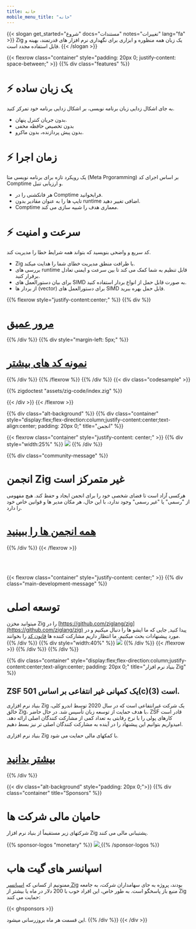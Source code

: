 ```yaml
---
title: خانه
mobile_menu_title: "خانه"
---
```


{{< slogan get_started="شروع" docs="مستندات" notes="تغییرات" lang="fa" >}}
Zig یک زبان همه منظوره و ابزاری برای نگهداری نرم افزار های قدرتمند، بهینه و قابل استفاده مجدد است.
{{< /slogan >}}

{{< flexrow class="container" style="padding: 20px 0; justify-content: space-between;" >}}
{{% div class="features" %}}

# ⚡ یک زبان ساده

به جای اشکال زدایی زبان برنامه نویسی، بر اشکال زدایی برنامه خود تمرکز کنید.

-   بدون جریان کنترل پنهان.
-   بدون تخصیص حافظه مخفی
-   بدون پیش پردازنده، بدون ماکرو.

# ⚡ زمان اجرا

یک رویکرد تازه برای برنامه نویسی متا (Meta Prgoramming) بر اساس اجرای کد Comptime و ارزیابی تنبل.

-   هر فانکشنی را در Comptime فرابخوانید.
-   تایپ ها را به عنوان مقادیر بدون runtime اضافی تغییر دهید.
-   Comptime معماری هدف را شبیه سازی می کند.

# ⚡ سرعت و امنیت

کد سریع و واضحی بنویسید که بتواند همه شرایط خطا را مدیریت کند.

-   Zig با ظرافت منطق مدیریت خطای شما را هدایت میکند.
-   بررسی های runtime قابل تنظیم به شما کمک می کند تا بین سرعت و ایمنی تعادل برقرار کنید.
-   برای بیان دستورالعمل های SIMD به صورت قابل حمل از انواع بردار استفاده کنید.
-   از بردار ها (vector) برای دستورالعمل های SIMD قابل حمل بهره ببرید.

{{% flexrow style="justify-content:center;" %}}
{{% div %}}

<h1>
    <a href="learn/overview/" class="button" style="display: inline;">مرور عمیق</a>
</h1>
{{% /div %}}
{{% div  style="margin-left: 5px;" %}}
<h1>
    <a href="learn/samples/" class="button" style="display: inline;">نمونه کد های بیشتر</a>
</h1>
{{% /div %}}
{{% /flexrow %}}
{{% /div %}}
{{< div class="codesample" >}}

{{% zigdoctest "assets/zig-code/index.zig" %}}

{{< /div >}}
{{< /flexrow >}}

{{% div class="alt-background" %}}
{{% div class="container"  style="display:flex;flex-direction:column;justify-content:center;text-align:center; padding: 20px 0;" title="انجمن" %}}

{{< flexrow class="container" style="justify-content: center;" >}}
{{% div style="width:25%" %}}
<img src="/ziggy.svg" style="max-height: 200px">
{{% /div %}}

{{% div class="community-message" %}}

# انجمن Zig غیر متمرکز است

هرکسی آزاد است تا فضای شخصی خود را برای انجمن ایجاد و حفظ کند.
هیچ مفهومی از "رسمی" یا "غیر رسمی" وجود ندارد، با این حال، هر مکان مدیر ها و قوانین خاص خود را دارد.

<div style="">
<h1>
	<a href="https://github.com/ziglang/zig/wiki/Community" class="button" style="display: inline;">همه انجمن ها را ببینید</a>
</h1>
</div>
{{% /div %}}
{{< /flexrow >}}
<div style="height: 50px;"></div>

{{< flexrow class="container" style="justify-content: center;" >}}
{{% div class="main-development-message" %}}

# توسعه اصلی

میتوانید مخزن Zig را در [https://github.com/ziglang/zig](https://github.com/ziglang/zig) پیدا کنید, جایی که ما ایشو ها را دنبال میکنیم و در مورد پیشنهادات بحث میکنیم.
ما انتظار داریم مشارکت کننده ها [قانون کد](https://github.com/ziglang/zig/blob/master/CODE_OF_CONDUCT.md) را بخوانند.
{{% /div %}}
{{% div style="width:40%" %}}
<img src="/zero.svg" style="max-height: 200px">
{{% /div %}}
{{< /flexrow >}}
{{% /div %}}
{{% /div %}}

{{% div class="container" style="display:flex;flex-direction:column;justify-content:center;text-align:center; padding: 20px 0;" title="بنیاد نرم افزار Zig" %}}

## ZSF یک کمپانی غیر انتفاعی بر اساس 501(c)(3) است.

بنیاد نرم افزاری Zig یک شرکت غیرانتفاعی است که در سال 2020 توسط اندرو کلی، خالق Zig، با هدف حمایت از توسعه زبان تأسیس شد. در حال حاضر، ZSF قادر است کارهای پولی را با نرخ رقابتی به تعداد کمی از مشارکت کنندگان اصلی ارائه دهد. امیدواریم بتوانیم این پیشنهاد را در آینده به مشارکت کنندگان اصلی تر نیز بسط دهیم.

بنیاد نرم افزاری Zig با کمکهای مالی حمایت می شود.

<h1>
	<a href="zsf/" class="button" style="display:inline;">بیشتر بدانید</a>
</h1>
{{% /div %}}

{{< div class="alt-background" style="padding: 20px 0;">}}
{{% div class="container" title="Sponsors" %}}

# حامیان مالی شرکت ها

شرکتهای زیر مستقیماً از بنیاد نرم افزار Zig پشتیبانی مالی می کنند.

{{% sponsor-logos "monetary" %}}
 <a href="https://pex.com" rel="noopener nofollow" target="_blank"><picture>
   <picture>
     <source srcset="/pex-white.svg" media="(prefers-color-scheme: dark)">
     <img src="/pex-dark.svg">
   </picture>
 </a>
{{% /sponsor-logos %}}

# اسپانسر های گیت هاب

ممنونیم از کسانی که [اسپانسر Zig](zsf/) بودند، پروژه به جای سهامداران شرکت، به جامعه منبع باز پاسخگو است. به طور خاص، این افراد خوب با 200 دلار در ماه یا بیشتر از Zig حمایت می کنند:

{{< ghsponsors >}}

این قسمت هر ماه بروزرسانی میشود.
{{% /div %}}
{{< /div >}}
